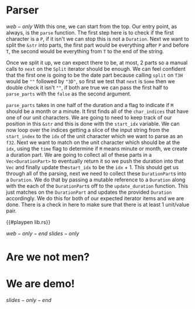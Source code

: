 # Parser
$web-only$
With this one, we can start from the top. Our entry point, as always, is the `parse` function. The first step here is to check if the first character is a `P`, if it isn't we can stop this is not a `Duration`. Next we want to split the `&str` into parts, the first part would be everything after `P` and before `T`, the second would be everything from `T` to the end of the string.

Once we split it up, we can expect there to be, at most, 2 parts so a manual calls to `next` on the `Split` iterator should be enough. We can feel confident that the first one is going to be the date part because calling `split` on `T3H` would be `""` followed by `"3D"`, so first we test that `next` is `Some` then we double check it isn't `""`, if both are true we can pass the first half to `parse_parts` with the `false` as the second argument.

`parse_parts` takes in one half of the duration and a flag to indicate if `M` should be a month or a minute. It first finds all of the `char_indices` that have one of our unit characters. We are going to need to keep track of our position in this `&str` and this is done with the `start_idx` variable. We can now loop over the indices getting a slice of the input string from the `start_index` to the `idx` of the unit character which we want to parse as an `f32`. Next we want to match on the unit character which should be at the `idx`, using the `time` flag to determine if `M` means minute or month, we create a duration part. We are going to collect all of these parts in a `Vec<DurationPart>` to eventually return it so we push the duration into that `Vec` and finally update the`start_idx` to be the `idx` + 1. This should get us through all of the parsing, next we need to collect these `DurationPart`s into a `Duration`. We do that by passing a mutable reference to a `Duration` along with the each of the `DurationPart`s off to the `update_duration` function. This just matches on the `DurationPart` and updates the provided `Duration` accordingly. We do this for both of our expected iterator items and we are done. There is a check in here to make sure that there is at least 1 unit/value pair.

{{#playpen lib.rs}}

$web-only-end$
$slides-only$
# Are we not men?
# We are demo!
$slides-only-end$
